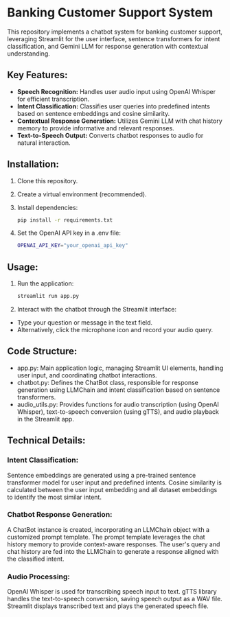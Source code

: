 # Banking Customer Support System

This repository implements a chatbot system for banking customer support, leveraging Streamlit for the user interface, sentence transformers for intent classification, and Gemini LLM for response generation with contextual understanding.

## Key Features:

- **Speech Recognition:** Handles user audio input using OpenAI Whisper for efficient transcription.
- **Intent Classification:** Classifies user queries into predefined intents based on sentence embeddings and cosine similarity.
- **Contextual Response Generation:** Utilizes Gemini LLM with chat history memory to provide informative and relevant responses.
- **Text-to-Speech Output:** Converts chatbot responses to audio for natural interaction.

## Installation:

1. Clone this repository.
2. Create a virtual environment (recommended).
3. Install dependencies:

   ```bash
   pip install -r requirements.txt
   ```

4. Set the OpenAI API key in a .env file:

   ```bash
   OPENAI_API_KEY="your_openai_api_key"
   ```

## Usage:

1. Run the application:

   ```bash
   streamlit run app.py
   ```

2. Interact with the chatbot through the Streamlit interface:

- Type your question or message in the text field.
- Alternatively, click the microphone icon and record your audio query.

## Code Structure:

- app.py: Main application logic, managing Streamlit UI elements, handling user input, and coordinating chatbot interactions.
- chatbot.py: Defines the ChatBot class, responsible for response generation using LLMChain and intent classification based on sentence transformers.
- audio_utils.py: Provides functions for audio transcription (using OpenAI Whisper), text-to-speech conversion (using gTTS), and audio playback in the Streamlit app.

## Technical Details:

### Intent Classification:

Sentence embeddings are generated using a pre-trained sentence transformer model for user input and predefined intents. Cosine similarity is calculated between the user input embedding and all dataset embeddings to identify the most similar intent.

### Chatbot Response Generation:

A ChatBot instance is created, incorporating an LLMChain object with a customized prompt template. The prompt template leverages the chat history memory to provide context-aware responses. The user's query and chat history are fed into the LLMChain to generate a response aligned with the classified intent.

### Audio Processing:

OpenAI Whisper is used for transcribing speech input to text. gTTS library handles the text-to-speech conversion, saving speech output as a WAV file. Streamlit displays transcribed text and plays the generated speech file.
